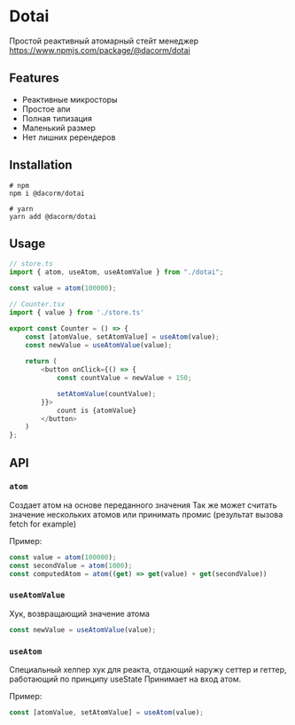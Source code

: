 # Dotai

Простой реактивный атомарный стейт менеджер
https://www.npmjs.com/package/@dacorm/dotai

## Features

- Реактивные микросторы
- Простое апи
- Полная типизация
- Маленький размер
- Нет лишних ререндеров

## Installation

```shell
# npm
npm i @dacorm/dotai

# yarn
yarn add @dacorm/dotai
```

## Usage

```ts
// store.ts
import { atom, useAtom, useAtomValue } from "./dotai";

const value = atom(100000);
```

```ts
// Counter.tsx
import { value } from './store.ts'

export const Counter = () => {
    const [atomValue, setAtomValue] = useAtom(value);
    const newValue = useAtomValue(value);
    
    return (
        <button onClick={() => {
            const countValue = newValue + 150;

            setAtomValue(countValue);
        }}>
            count is {atomValue}
        </button>
    )
};
```

## API

### `atom`

Создает атом на основе переданного значения
Так же может считать значение нескольких атомов или принимать промис (результат вызова fetch for example)

Пример:

```ts
const value = atom(100000);
const secondValue = atom(1000);
const computedAtom = atom((get) => get(value) + get(secondValue))
```

### `useAtomValue`

Хук, возвращающий значение атома

```ts
const newValue = useAtomValue(value);
```

### `useAtom`

Специальный хелпер хук для реакта, отдающий наружу сеттер и геттер, работающий по принципу useState
Принимает на вход атом.

Пример:

```ts
const [atomValue, setAtomValue] = useAtom(value);
```
